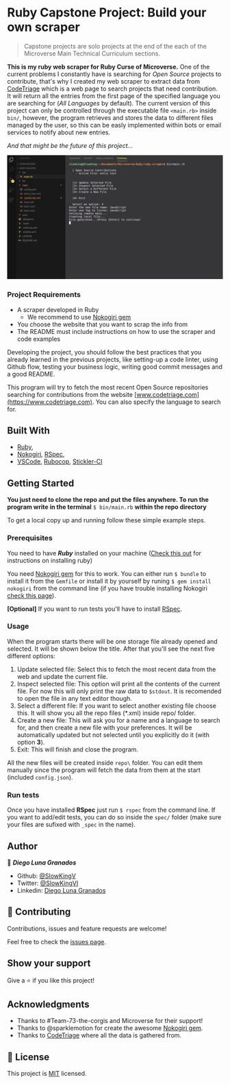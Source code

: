 # Ruby Capstone Project: Build your own scraper

> Capstone projects are solo projects at the end of the each of the Microverse Main Technical Curriculum sections.

**This is my ruby web scraper for Ruby Curse of Microverse.**
One of the current problems I constantly have is searching for *Open Source* projects to contribute, that's why I created my web scraper to extract data from [CodeTriage](https://www.codetriage.com) which is a web page to search projects that need contribution. It will return all the entries from the first page of the specified language you are searching for (*All Languages* by default). The current version of this project can only be controlled through the executable file `<main.rb>` inside `bin/`, however, the program retrieves and stores the data to different files managed by the user, so this can be easly implemented within bots or email services to notify about new entries.

*And that might be the future of this project...*

![screenshot](./screenshot.png)

### Project Requirements

- A scraper developed in Ruby
  - We recommend to use [Nokogiri gem](https://github.com/sparklemotion/nokogiri)
- You choose the website that you want to scrap the info from
- The README must include instructions on how to use the scraper and code examples

Developing the project, you should follow the best practices that you already learned in the previous projects, like setting-up a code linter, using Github flow, testing your business logic, writing good commit messages and a good README.

This program will try to fetch the most recent Open Source repositories searching for contributions from the website [www.codetriage.com](https://www.codetriage.com). You can also specify the language to search for.

## Built With

- [Ruby](https://www.ruby-lang.org),
- [Nokogiri](https://github.com/sparklemotion/nokogiri), [RSpec](https://rspec.info/),
- [VSCode](https://code.visualstudio.com/), [Rubocop](https://docs.rubocop.org/en/stable/), [Stickler-CI](https://stickler-ci.com/)

## Getting Started

**You just need to clone the repo and put the files anywhere. To run the program write in the terminal** `$ bin/main.rb` **within the repo directory**

To get a local copy up and running follow these simple example steps.

### Prerequisites

You need to have ***Ruby*** installed on your machine ([Check this out](https://www.ruby-lang.org/en/documentation/installation/) for instructions on installing ruby)

You need [Nokogiri gem](https://github.com/sparklemotion/nokogiri) for this to work. You can either run `$ bundle` to install it from the `Gemfile` or install it by yourself by runing `$ gem install nokogiri` from the command line (if you have trouble installing Nokogiri [check this page](https://nokogiri.org/tutorials/installing_nokogiri.html)).

**[Optional]** If you want to run tests you'll have to install [RSpec](https://rspec.info/).

### Usage

When the program starts there will be one storage file already opened and selected. It will be shown below the title.
After that you'll see the next five different options:
1. Update selected file: Select this to fetch the most recent data from the web and update the current file.
2. Inspect selected file: This option will print all the contents of the current file. For now this will only print the raw data to `$stdout`. It is recomended to open the file in any text editor though.
3. Select a different file: If you want to select another existing file choose this. It will show you all the repo files (*.xml) inside repo/ folder.
4. Create a new file: This will ask you for a name and a language to search for, and then create a new file with your preferences. It will be automatically updated but not selected until you explicitly do it (with option **3**).
0. Exit: This will finish and close the program.

All the new files will be created inside `repo\` folder. You can edit them manually since the program will fetch the data from them at the start (included `config.json`).

### Run tests

Once you have installed **RSpec** just run `$ rspec` from the command line. If you want to add/edit tests, you can do so inside the `spec/` folder (make sure your files are sufixed with `_spec` in the name).



## Author

👤 ***Diego Luna Granados***

- Github: [@SlowKingV](https://github.com/SlowKingV)
- Twitter: [@SlowKingVI](https://twitter.com/SlowKingVI)
- Linkedin: [Diego Luna Granados](https://www.linkedin.com/in/diego-luna-granados-64007b197/)

## 🤝 Contributing

Contributions, issues and feature requests are welcome!

Feel free to check the [issues page](https://github.com/SlowKingV/ruby-scraper/issues).

## Show your support

Give a ⭐️ if you like this project!

## Acknowledgments

- Thanks to #Team-73-the-corgis and Microverse for their support!
- Thanks to @sparklemotion for create the awesome [Nokogiri gem](https://github.com/sparklemotion/nokogiri).
- Thanks to [CodeTriage](https://www.codetriage.com) where all the data is gathered from.

## 📝 License

This project is [MIT](LICENSE) licensed.
